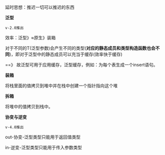 
延时思想：推迟一切可以推迟的东西

 **泛型**

	v-2.0推出

  效率：泛型》≈原生》装箱

  对于不同的T(泛型参数)会产生不同的类型(**对应的静态成员和类型构造函数也会不同**)，即对于泛型中的静态成员可以充当于缓存(效率快于缓存)

==》 故泛型可用于应用缓存，泛型缓存，例如：为每个表生成一个insert语句。

 **装箱**

  将栈里面的值拷贝到堆中并在栈中创建一个指针指向这个堆

 **拆箱**

  将堆中的值拷贝到栈中。

 **协变与逆变**

	v-4.0推出

  out-协变-泛型类型只能用于返回值类型 

  in-逆变-泛型类型只能用于传入参数类型